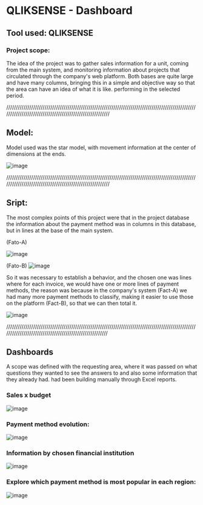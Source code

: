 # QLIKSENSE - Dashboard

## Tool used: QLIKSENSE

### Project scope:
The idea of ​​the project was to gather sales information for a unit, coming from the main system, and monitoring information about projects that circulated through the
company's web platform. Both bases are quite large and have many columns, bringing this in a simple and objective way so that the area can have an idea of ​​what it is like.
performing in the selected period.

/////////////////////////////////////////////////////////////////////////////////////////////////////////////////////////////////////////////////////////

## Model:
Model used was the star model, with movement information at the center of dimensions at the ends.

![image](https://github.com/Ygorkelevra93/Projects/assets/121832957/c36470de-e10f-4e86-9033-f7f7578a73c1)



/////////////////////////////////////////////////////////////////////////////////////////////////////////////////////////////////////////////////////////

## Sript:

The most complex points of this project were that in the project database the information about the payment method was in columns in this database,
but in lines at the base of the main system.

(Fato-A)

![image](https://github.com/Ygorkelevra93/Projects/assets/121832957/a8bfa9f0-d420-4d5e-8884-19c807215212)


(Fato-B)
![image](https://github.com/Ygorkelevra93/Projects/assets/121832957/7813a91c-ca2d-48c9-b216-1540ee2d1038)

So it was necessary to establish a behavior, and the chosen one was lines where for each invoice, we would have one or more lines of payment methods,
the reason was because in the company's system (Fact-A) we had many more payment methods to classify, making it easier to use those on the platform
(Fact-B), so that we can then total it.

![image](https://github.com/Ygorkelevra93/Projects/assets/121832957/126bc0bc-3dcf-4d4b-aaaa-22ab875d446d)

////////////////////////////////////////////////////////////////////////////////////////////////////////////////////////////////////////////////////////

## Dashboards
A scope was defined with the requesting area, where it was passed on what questions they wanted to see the answers to and also some information that they already had.
had been building manually through Excel reports.

### Sales x budget

![image](https://github.com/Ygorkelevra93/Projects/assets/121832957/6701e98b-c799-4695-958e-efc0a1ab0377)


### Payment method evolution: 

![image](https://github.com/Ygorkelevra93/Projects/assets/121832957/1ed5331a-d9e3-40c7-9743-326366024e05)



### Information by chosen financial institution

![image](https://github.com/Ygorkelevra93/Projects/assets/121832957/fcf71590-3e11-47f5-90c3-60e93dcffbb4)



### Explore which payment method is most popular in each region:

![image](https://github.com/Ygorkelevra93/Projects/assets/121832957/3141f5c1-f82c-47a8-b0ad-b24f5876e0f1)




 
